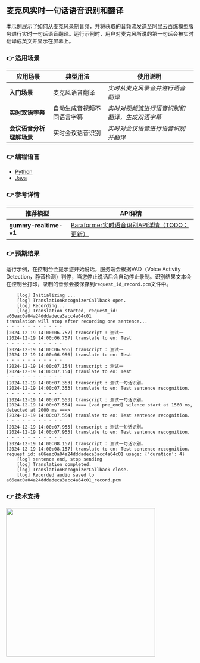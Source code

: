 [comment]: # (title and brief introduction of the sample)
## 麦克风实时一句话语音识别和翻译
本示例展示了如何从麦克风录制音频，并将获取的音频流发送至阿里云百炼模型服务进行实时一句话语音翻译。运行示例时，用户对麦克风所说的第一句话会被实时翻译成英文并显示在屏幕上。

[comment]: # (list of scenarios of the sample)
### :point_right: 适用场景

| 应用场景     | 典型用法 | 使用说明 |
|----------| ----- | ----- |
| **入门场景** | 麦克风语音翻译 | *实时从麦克风录音并进行语音翻译* |
| **实时双语字幕** | 自动生成音视频不同语言字幕 | *实时对视频流进行语音识别和翻译，生成双语字幕* |
| **会议语音分析理解场景** | 实时会议语音识别	 | *实时对会议语音进行语音识别并翻译* |

[comment]: # (supported programming languages of the sample)
### :point_right: 编程语言
- [Python](./python)
- [Java](./java)

[comment]: # (model and interface of the sample)
### :point_right: 参考详情

| 推荐模型 | API详情 |
| ----- | ----- |
| **gummy-realtime-v1** | [Paraformer实时语音识别API详情（TODO：更新）](https://help.aliyun.com/zh/model-studio/developer-reference/paraformer-real-time-speech-recognition-api) |

### :point_right: 预期结果

运行示例，在控制台会提示您开始说话，服务端会根据VAD（Voice Activity Detection，静音检测）判停，当您停止说话后会自动停止录制。识别结果文本会在控制台打印，录制的音频会被保存到`request_id_record.pcm`文件中。
```text
	[log] Initializing ...
	[log] TranslationRecognizerCallback open.
	[log] Recording...
	[log] Translation started, request_id: a66eac0a04a24dddadeca3acc4a64c01
translation will stop after recording one sentence...
- - - - - - - - - - -
[2024-12-19 14:00:06.757] transcript : 测试一
[2024-12-19 14:00:06.757] translate to en: Test
- - - - - - - - - - -
[2024-12-19 14:00:06.956] transcript : 测试一
[2024-12-19 14:00:06.956] translate to en: Test
- - - - - - - - - - -
[2024-12-19 14:00:07.154] transcript : 测试一
[2024-12-19 14:00:07.154] translate to en: Test
- - - - - - - - - - -
[2024-12-19 14:00:07.353] transcript : 测试一句话识别。
[2024-12-19 14:00:07.353] translate to en: Test sentence recognition.
- - - - - - - - - - -
[2024-12-19 14:00:07.553] transcript : 测试一句话识别。
[2024-12-19 14:00:07.554] <=== [vad pre_end] silence start at 1560 ms, detected at 2000 ms ===>
[2024-12-19 14:00:07.554] translate to en: Test sentence recognition.
- - - - - - - - - - -
[2024-12-19 14:00:07.955] transcript : 测试一句话识别。
[2024-12-19 14:00:07.955] translate to en: Test sentence recognition.
- - - - - - - - - - -
[2024-12-19 14:00:08.157] transcript : 测试一句话识别。
[2024-12-19 14:00:08.157] translate to en: Test sentence recognition.
request id: a66eac0a04a24dddadeca3acc4a64c01 usage: {'duration': 4}
	[log] sentence end, stop sending
	[log] Translation completed.
	[log] TranslationRecognizerCallback close.
    [log] Recorded audio saved to a66eac0a04a24dddadeca3acc4a64c01_record.pcm
```

[comment]: # (technical support of the sample)
### :point_right: 技术支持
<img src="https://dashscope.oss-cn-beijing.aliyuncs.com/samples/audio/group.png" width="400"/>
